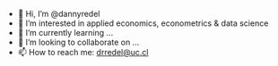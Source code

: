 - 👋 Hi, I’m @dannyredel
- 👀 I’m interested in applied economics, econometrics & data science
- 🌱 I’m currently learning ...
- 💞️ I’m looking to collaborate on ...
- 📫 How to reach me: drredel@uc.cl

<!---
dannyredel/dannyredel is a ✨ special ✨ repository because its `README.md` (this file) appears on your GitHub profile.
You can click the Preview link to take a look at your changes.
--->
